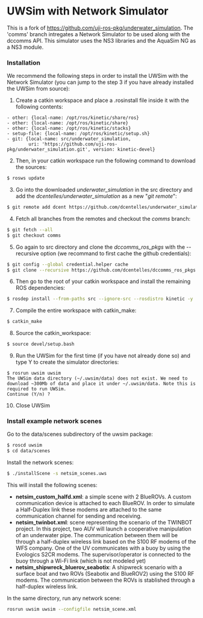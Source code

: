 # UWSim with Network Simulator
This is a fork of https://github.com/uji-ros-pkg/underwater_simulation.
The 'comms' branch intregates a Network Simulator to be used along with the dccomms API. This simulator uses the NS3 libraries and the AquaSim NG as a NS3 module.

### Installation
We recommend the following steps in order to install the UWSim with the Network Simulator (you can jump to the step 3 if you have already installed the UWSim from source):
1. Create a catkin workspace and place a .rosinstall file inside it with the following contents:
```
- other: {local-name: /opt/ros/kinetic/share/ros}
- other: {local-name: /opt/ros/kinetic/share}
- other: {local-name: /opt/ros/kinetic/stacks}
- setup-file: {local-name: /opt/ros/kinetic/setup.sh}
- git: {local-name: src/underwater_simulation,
        uri: 'https://github.com/uji-ros-pkg/underwater_simulation.git', version: kinetic-devel}
``` 
2. Then, in your catkin workspace run the following command to download the sources:
```bash
$ rosws update
```
3. Go into the downloaded *underwater_simulation* in the src directory and add the *dcentelles/underwater_simulation* as a new "*git remote*":
```bash
$ git remote add dcent https://github.com/dcentelles/underwater_simulation.git
```
4. Fetch all branches from the remotes and checkout the *comms* branch:
```bash
$ git fetch --all
$ git checkout comms
```
5. Go again to src directory and clone the *dccomms_ros_pkgs* with the --recursive option (we recommand to first cache the github credentials):
```bash
$ git config --global credential.helper cache
$ git clone --recursive https://github.com/dcentelles/dccomms_ros_pkgs.git
```
6. Then go to the root of your catkin workspace and install the remaining ROS dependencies:
```bash
$ rosdep install --from-paths src --ignore-src --rosdistro kinetic -y
```
7. Compile the entire workspace with catkin_make:
```bash
$ catkin_make
```
8. Source the catkin_workspace:
```bash
$ source devel/setup.bash
```
9. Run the UWSim for the first time (if you have not already done so) and type Y to create the simulator directories:
```
$ rosrun uwsim uwsim
The UWSim data directory (~/.uwsim/data) does not exist. We need to download ~300Mb of data and place it under ~/.uwsim/data. Note this is required to run UWSim.
Continue (Y/n) ?
```
10. Close UWSim
### Install example network scenes
Go to the data/scenes subdirectory of the uwsim package:
```bash
$ roscd uwsim
$ cd data/scenes
```
Install the network scenes:
```bash
$ ./installScene -s netsim_scenes.uws
```
This will install the following scenes:
+ **netsim_custom_halfd.xml**: a simple scene with 2 BlueROVs. A custom communication device is attached to each BlueROV. In order to simulate a Half-Duplex link these modems are attached to the same communication channel for sending and receiving.
+ **netsim_twinbot.xml**: scene representing the scenario of the TWINBOT project. In this project, two AUV will launch a cooperative manipulation of an underwater pipe. The communication between them will be through a half-duplex wireless link based on the S100 RF modems of the WFS company. One of the UV communicates with a buoy by using the Evologics S2CR modems. The supervisor/operator is connected to the buoy through a Wi-Fi link (which is not modeled yet)
+  **netsim_shipwreck_bluerov_seabotix**: A shipwreck scenario with a surface boat and two ROVs (Seabotix and BlueROV2) using the S100 RF modems. The communication between the ROVs is stablished through a half-duplex wireless link.

In the same directory, run any network scene:
```bash
rosrun uwsim uwsim --configfile netsim_scene.xml
```
